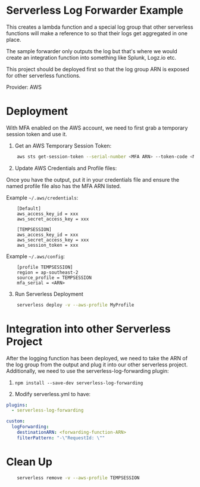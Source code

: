 # Serverless Log Forwarder Example

This creates a lambda function and a special log group that other serverless functions will make a reference to so that their logs get aggregated in one place. 

The sample forwarder only outputs the log but that's where we would create an integration function into something like Splunk, Logz.io etc.

This project should be deployed first so that the log group ARN is exposed for other serverless functions.

Provider: AWS

# Deployment

With MFA enabled on the AWS account, we need to first grab a temporary session token and use it. 

1. Get an AWS Temporary Session Token:

```bash
    aws sts get-session-token --serial-number <MFA ARN> --token-code <MFA AUTH CODE>
```

2. Update AWS Credentials and Profile files:

Once you have the output, put it in your credentials file and ensure the named profile file also has the MFA ARN listed.

Example `~/.aws/credentials`:
```
    [Default]
    aws_access_key_id = xxx
    aws_secret_access_key = xxx
    
    [TEMPSESSION]
    aws_access_key_id = xxx
    aws_secret_access_key = xxx
    aws_session_token = xxx
```

Example `~/.aws/config`:
```
    [profile TEMPSESSION]
    region = ap-southeast-2
    source_profile = TEMPSESSION
    mfa_serial = <ARN>
```

3. Run Serverless Deployment

```bash
    serverless deploy -v --aws-profile MyProfile
```
# Integration into other Serverless Project

After the logging function has been deployed, we need to take the ARN of the log group from the output and plug it into our other serverless project. Additionally, we need to use the serverless-log-forwarding plugin:

1. `npm install --save-dev serverless-log-forwarding`

2. Modify serverless.yml to have:
```yaml
plugins:
  - serverless-log-forwarding

custom:
  logForwarding:
    destinationARN: <forwarding-function-ARN>
    filterPattern: "-\"RequestId: \""
```

# Clean Up

```bash
    serverless remove -v --aws-profile TEMPSESSION
```